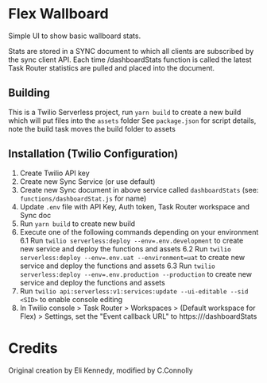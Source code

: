 # Flex Wallboard

Simple UI to show basic wallboard stats.

Stats are stored in a SYNC document to which all clients are subscribed by the sync client API. Each time /dashboardStats function is called the latest Task Router statistics are pulled and placed into the document.

## Building

This is a Twilio Serverless project, run `yarn build` to create a new build which will put files into the `assets` folder
See `package.json` for script details, note the build task moves the build folder to assets

## Installation (Twilio Configuration)

1. Create Twilio API key
2. Create new Sync Service (or use default)
3. Create new Sync document in above service called `dashboardStats` (see: `functions/dashboardStat.js` for name)
4. Update `.env` file with API Key, Auth token, Task Router workspace and Sync doc
5. Run `yarn build` to create new build
6. Execute one of the following commands depending on your environment
   6.1 Run `twilio serverless:deploy --env=.env.development` to create new service and deploy the functions and assets
   6.2 Run `twilio serverless:deploy --env=.env.uat --environment=uat` to create new service and deploy the functions and assets
   6.3 Run `twilio serverless:deploy --env=.env.production --production` to create new service and deploy the functions and assets
7. Run `twilio api:serverless:v1:services:update --ui-editable --sid <SID>` to enable console editing
8. In Twilio console > Task Router > Workspaces > (Default workspace for Flex) > Settings, set the "Event callback URL" to https://<functions path>/dashboardStats

# Credits

Original creation by Eli Kennedy, modified by C.Connolly
